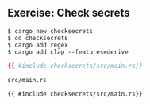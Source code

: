 <section class="slide">

# Exercise: Check secrets

</section>
<section class="slide">

```shell
$ cargo new checksecrets
$ cd checksecrets
$ cargo add regex
$ cargo add clap --features=derive
```

</section>

<section class="slide">

```toml
{{ #include checksecrets/src/main.rs}}
```

</section>
<section class="slide">

`src/main.rs`

```rust,editable
{{ #include checksecrets/src/main.rs}}
```

</section>
